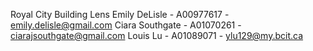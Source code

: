 Royal City Building Lens
Emily DeLisle - A00977617 - emily.delisle@gmail.com
Ciara Southgate - A01070261 - ciarajsouthgate@gmail.com
Louis Lu - A01089071 - ylu129@my.bcit.ca